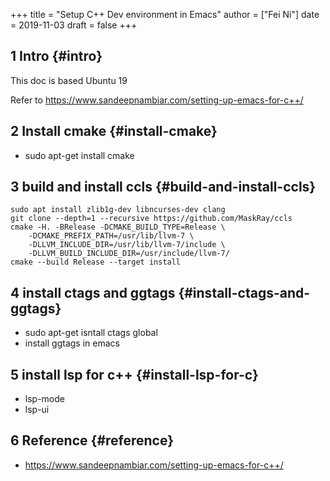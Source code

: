 +++
title = "Setup C++ Dev environment in Emacs"
author = ["Fei Ni"]
date = 2019-11-03
draft = false
+++

## <span class="section-num">1</span> Intro {#intro}

This doc is based Ubuntu 19

Refer to <https://www.sandeepnambiar.com/setting-up-emacs-for-c++/>


## <span class="section-num">2</span> Install cmake {#install-cmake}

-   sudo apt-get install cmake


## <span class="section-num">3</span> build and install ccls {#build-and-install-ccls}

```nil
sudo apt install zlib1g-dev libncurses-dev clang
git clone --depth=1 --recursive https://github.com/MaskRay/ccls
cmake -H. -BRelease -DCMAKE_BUILD_TYPE=Release \
    -DCMAKE_PREFIX_PATH=/usr/lib/llvm-7 \
    -DLLVM_INCLUDE_DIR=/usr/lib/llvm-7/include \
    -DLLVM_BUILD_INCLUDE_DIR=/usr/include/llvm-7/
cmake --build Release --target install
```


## <span class="section-num">4</span> install ctags and ggtags {#install-ctags-and-ggtags}

-   sudo apt-get isntall ctags global
-   install ggtags in emacs


## <span class="section-num">5</span> install lsp for c++ {#install-lsp-for-c}

-   lsp-mode
-   lsp-ui


## <span class="section-num">6</span> Reference {#reference}

-   <https://www.sandeepnambiar.com/setting-up-emacs-for-c++/>
